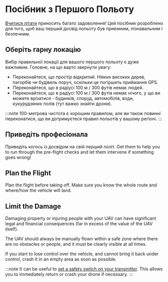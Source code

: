 # Посібник з Першого Польоту

[Вчитися літати](../flying/basic_flying.md) приносить багато задоволення! Цей посібник розроблено для того, щоб ваш перший досвід польоту був приємним, пізнавальним і безпечним.

## Оберіть гарну локацію

Вибір правильної локації для вашого першого польоту є дуже важливим. Головне, на що варто звернути увагу:

- Переконайтеся, що простір відкритий. Ніяких високих дерев, пагорбів чи будівель поруч, оскільки це погіршить приймання GPS.
- Переконайтеся, що в радіусі 100 м / 300 футів немає людей.
- Переконайтеся, що в радіусі 100 м / 300 футів немає нічого, у що ви можете врізатися - будинків, споруд, автомобілів, води, кукурудзяних полів (тут важко знайти дрони).

:::note
100-метрова чистота є хорошим правилом, але ви також повинні переконатися, що ви дотримуєтеся правил польотів у вашому регіоні.
:::

## Приведіть професіонала

Приведіть когось із досвідом на свій перший політ. Get them to help you to run through the pre-flight checks and let them intervene if something goes wrong!

## Plan the Flight

Plan the flight before taking off. Make sure you know the whole route and where/how the vehicle will land.

## Limit the Damage

Damaging property or injuring people with your UAV can have significant legal and financial consequences (far in excess of the value of the UAV itself).

The UAV should always be manually flown within a safe zone where there are no obstacles or people, and it must be clearly visible at all times.

If you start to lose control over the vehicle, and cannot bring it back under control, crash it in an empty area as soon as possible.

:::note
It can be useful to [set a safety switch on your transmitter](../config/safety.md#emergency-switches). This allows you to immediately return or crash your drone if necessary. :::
